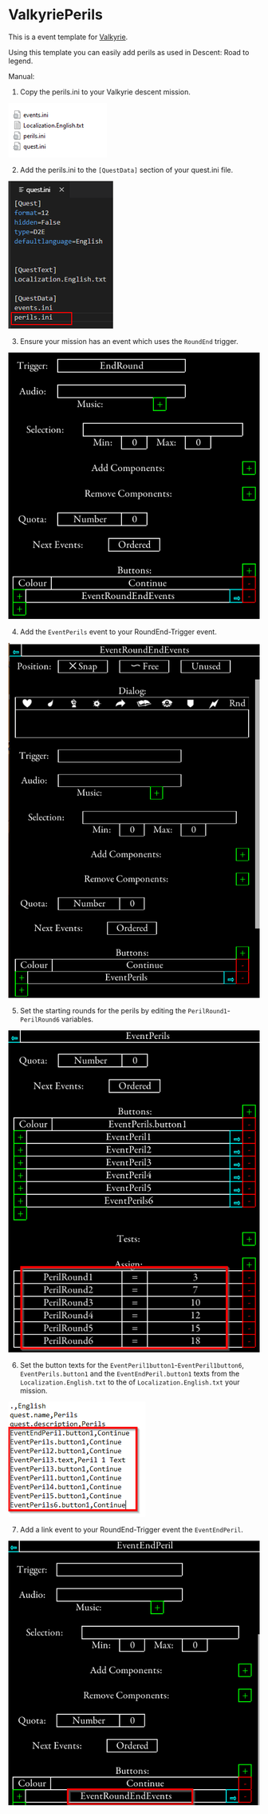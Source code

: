 # ValkyriePerils
This is a event template for [Valkyrie](https://github.com/NPBruce/valkyrie/wiki).

Using this template you can easily add perils as used in Descent: Road to legend.

Manual:

1. Copy the perils.ini to your Valkyrie descent mission.

![PerilIniScreenshot](/Images/perilIni.png)

2. Add the perils.ini to the `[QuestData]` section of your quest.ini file.

![QuestIniScreenshot](/Images/QuestIni.png)

3. Ensure your mission has an event which uses the `RoundEnd` trigger.

![EndRoundTriggerScreenshot](/Images/EndRoundTrigger.png)

4. Add the `EventPerils` event to your RoundEnd-Trigger event.

![EndRoundEventsScreenshot](/Images/EndRoundEvents.png)

5. Set the starting rounds for the perils by editing the `PerilRound1`-`PerilRound6` variables.

![PerilVariablesScreenshot](/Images/PerilVariables.png)

6. Set the button texts for the `EventPeril1button1`-`EventPeril1button6`, `EventPerils.button1` and the `EventEndPeril.button1` texts from the `Localization.English.txt` to the of `Localization.English.txt` your mission.

![PerilTextsScreenshot](/Images/PerilTexts.png)

7. Add a link event to your  RoundEnd-Trigger event the `EventEndPeril`.

![EndPerilScreenshot](/Images/EndPeril.png)
